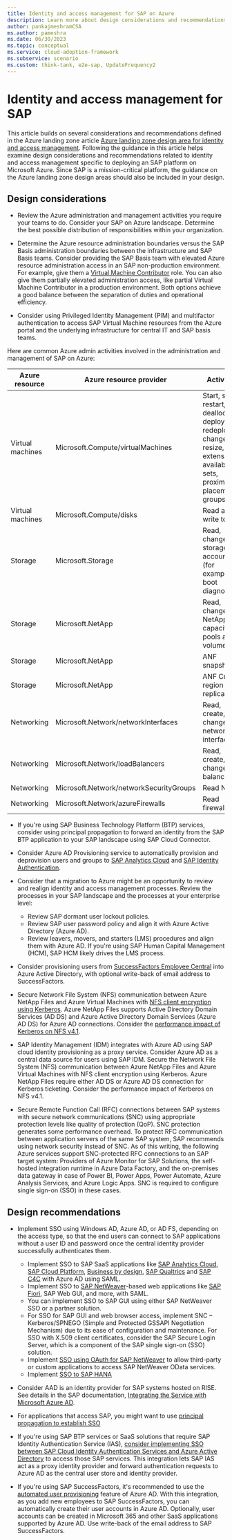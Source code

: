 ```yaml
---
title: Identity and access management for SAP on Azure
description: Learn more about design considerations and recommendations that relate to identity and access management in an SAP deployment on Microsoft Azure.
author: pankajmeshramCSA
ms.author: pameshra
ms.date: 06/30/2023
ms.topic: conceptual
ms.service: cloud-adoption-framework
ms.subservice: scenario
ms.custom: think-tank, e2e-sap, UpdateFrequency2
---
```


<!-- docutune:casing LMS -->

# Identity and access management for SAP

This article builds on several considerations and recommendations defined in the Azure landing zone article [Azure landing zone design area for identity and access management](../../ready/landing-zone/design-area/identity-access.md). Following the guidance in this article helps examine design considerations and recommendations related to identity and access management specific to deploying an SAP platform on Microsoft Azure. Since SAP is a mission-critical platform, the guidance on the Azure landing zone design areas should also be included in your design.

## Design considerations

- Review the Azure administration and management activities you require your teams to do. Consider your SAP on Azure landscape. Determine the best possible distribution of responsibilities within your organization.

- Determine the Azure resource administration boundaries versus the SAP Basis administration boundaries between the infrastructure and SAP Basis teams. Consider providing the SAP Basis team with elevated Azure resource administration access in an SAP non-production environment. For example, give them a [Virtual Machine Contributor](/azure/role-based-access-control/built-in-roles#virtual-machine-contributor) role. You can also give them partially elevated administration access, like partial Virtual Machine Contributor in a production environment. Both options achieve a good balance between the separation of duties and operational efficiency.

- Consider using Privileged Identity Management (PIM) and multifactor authentication to access SAP Virtual Machine resources from the Azure portal and the underlying infrastructure for central IT and SAP basis teams.

Here are common Azure admin activities involved in the administration and management of SAP on Azure:

| Azure resource | Azure resource provider | Activities |
|---|---|---|
| Virtual machines | Microsoft.Compute/virtualMachines | Start, stop, restart, deallocate, deploy, redeploy, change, resize, extensions, availability sets, proximity placement groups |
| Virtual machines | Microsoft.Compute/disks | Read and write to disk |
| Storage | Microsoft.Storage | Read, change on storage accounts (for example, boot diagnostics) |
| Storage | Microsoft.NetApp | Read, change on NetApp capacity pools and volumes |
| Storage | Microsoft.NetApp | ANF snapshots |
| Storage | Microsoft.NetApp | ANF Cross-region replication |
| Networking | Microsoft.Network/networkInterfaces | Read, create, and change network interfaces |
| Networking | Microsoft.Network/loadBalancers | Read, create, change load balancers |
| Networking | Microsoft.Network/networkSecurityGroups | Read NSG |
| Networking | Microsoft.Network/azureFirewalls | Read firewall |

- If you're using SAP Business Technology Platform (BTP) services, consider using principal propagation to forward an identity from the SAP BTP application to your SAP landscape using SAP Cloud Connector.

- Consider Azure AD Provisioning service to automatically provision and deprovision users and groups to [SAP Analytics Cloud](/azure/active-directory/saas-apps/sap-analytics-cloud-provisioning-tutorial) and [SAP Identity Authentication](/azure/active-directory/saas-apps/sap-cloud-platform-identity-authentication-provisioning-tutorial).

- Consider that a migration to Azure might be an opportunity to review and realign identity and access management processes. Review the processes in your SAP landscape and the processes at your enterprise level:
  - Review SAP dormant user lockout policies.
  - Review SAP user password policy and align it with Azure Active Directory (Azure AD).
  - Review leavers, movers, and starters (LMS) procedures and align them with Azure AD. If you're using SAP Human Capital Management (HCM), SAP HCM likely drives the LMS process.

- Consider provisioning users from [SuccessFactors Employee Central](/azure/active-directory/saas-apps/sap-successfactors-inbound-provisioning-cloud-only-tutorial) into Azure Active Directory, with optional write-back of email address to SuccessFactors.

- Secure Network File System (NFS) communication between Azure NetApp Files and Azure Virtual Machines with [NFS client encryption using Kerberos](/azure/azure-netapp-files/configure-kerberos-encryption). Azure NetApp Files supports Active Directory Domain Services (AD DS) and Azure Active Directory Domain Services (Azure AD DS) for Azure AD connections. Consider the [performance impact of Kerberos on NFS v4.1](/azure/azure-netapp-files/configure-kerberos-encryption#kerberos_performance).

- SAP Identity Management (IDM) integrates with Azure AD using SAP cloud identity provisioning as a proxy service. Consider Azure AD as a central data source for users using SAP IDM. Secure the Network File System (NFS) communication between Azure NetApp Files and Azure Virtual Machines with NFS client encryption using Kerberos. Azure NetApp Files require either AD DS or Azure AD DS connection for Kerberos ticketing. Consider the performance impact of Kerberos on NFS v4.1.

- Secure Remote Function Call (RFC) connections between SAP systems with secure network communications (SNC) using appropriate protection levels like quality of protection (QoP). SNC protection generates some performance overhead. To protect RFC communication between application servers of the same SAP system, SAP recommends using network security instead of SNC. As of this writing, the following Azure services support SNC-protected RFC connections to an SAP target system: Providers of Azure Monitor for SAP Solutions, the self-hosted integration runtime in Azure Data Factory, and the on-premises data gateway in case of Power BI, Power Apps, Power Automate, Azure Analysis Services, and Azure Logic Apps. SNC is required to configure single sign-on (SSO) in these cases.

## Design recommendations

- Implement SSO using Windows AD, Azure AD, or AD FS, depending on the access type, so that the end users can connect to SAP applications without a user ID and password once the central identity provider successfully authenticates them.
  - Implement SSO to SAP SaaS applications like [SAP Analytics Cloud](/azure/active-directory/saas-apps/sapboc-tutorial), [SAP Cloud Platform](/azure/active-directory/saas-apps/sap-hana-cloud-platform-tutorial), [Business by design](/azure/active-directory/saas-apps/sapbusinessbydesign-tutorial), [SAP Qualtrics](/azure/active-directory/saas-apps/qualtrics-tutorial) and [SAP C4C](/azure/active-directory/saas-apps/sap-customer-cloud-tutorial) with Azure AD using SAML.
  - Implement SSO to [SAP NetWeaver](/azure/active-directory/saas-apps/sap-netweaver-tutorial)-based web applications like [SAP Fiori](/azure/active-directory/saas-apps/sap-fiori-tutorial), SAP Web GUI, and more, with SAML. 
  - You can implement SSO to SAP GUI using either SAP NetWeaver SSO or a partner solution.
  - For SSO for SAP GUI and web browser access, implement SNC – Kerberos/SPNEGO (Simple and Protected GSSAPI Negotiation Mechanism) due to its ease of configuration and maintenance. For SSO with X.509 client certificates, consider the SAP Secure Login Server, which is a component of the SAP single sign-on (SSO) solution. 
  - Implement [SSO using OAuth for SAP NetWeaver](/azure/active-directory/saas-apps/sap-netweaver-tutorial#configure-sap-netweaver-for-oauth) to allow third-party or custom applications to access SAP NetWeaver OData services.
  - Implement [SSO to SAP HANA](/azure/active-directory/saas-apps/saphana-tutorial)

- Consider AAD is an identity provider for SAP systems hosted on RISE. See details in the SAP documentation, [Integrating the Service with Microsoft Azure AD](https://help.sap.com/docs/identity-authentication/identity-authentication/integrating-service-with-microsoft-azure-ad).
- For applications that access SAP, you might want to use [principal propagation to establish SSO](https://github.com/azuredevcollege/SAP/blob/master/sap-oauth-saml-flow/README.md)

- If you're using SAP BTP services or SaaS solutions that require SAP Identity Authentication Service (IAS), [consider implementing SSO between SAP Cloud Identity Authentication Services and Azure Active Directory](/azure/active-directory/saas-apps/sap-hana-cloud-platform-identity-authentication-tutorial) to access those SAP services. This integration lets SAP IAS act as a proxy identity provider and forward authentication requests to Azure AD as the central user store and identity provider.

- If you're using SAP SuccessFactors, it's recommended to use the [automated user provisioning](/azure/active-directory/saas-apps/sap-successfactors-inbound-provisioning-cloud-only-tutorial) feature of Azure AD. With this integration, as you add new employees to SAP SuccessFactors, you can automatically create their user accounts in Azure AD. Optionally, user accounts can be created in Microsoft 365 and other SaaS applications supported by Azure AD. Use write-back of the email address to SAP SuccessFactors.

